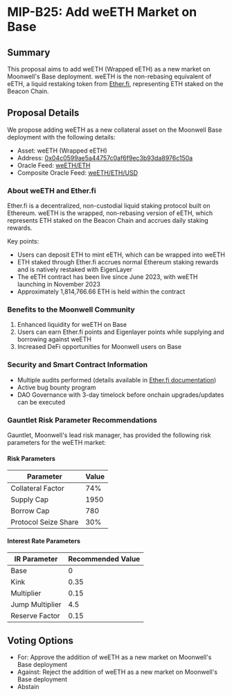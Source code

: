 # MIP-B25: Add weETH Market on Base

## Summary

This proposal aims to add weETH (Wrapped eETH) as a new market on Moonwell's
Base deployment. weETH is the non-rebasing equivalent of eETH, a liquid
restaking token from [Ether.fi](https://ether.fi), representing ETH staked on
the Beacon Chain.

## Proposal Details

We propose adding weETH as a new collateral asset on the Moonwell Base
deployment with the following details:

- Asset: weETH (Wrapped eETH)
- Address:
  [0x04c0599ae5a44757c0af6f9ec3b93da8976c150a](https://basescan.org/address/0x04c0599ae5a44757c0af6f9ec3b93da8976c150a#code)
- Oracle Feed:
  [weETH/ETH](https://basescan.org/address/0xFC1415403EbB0c693f9a7844b92aD2Ff24775C65)
- Composite Oracle Feed:
  [weETH/ETH/USD](https://basescan.org/address/0xe44b816FE6bc5047C22b9fA5e4D4c5c9747476b3)

### About weETH and Ether.fi

Ether.fi is a decentralized, non-custodial liquid staking protocol built on
Ethereum. weETH is the wrapped, non-rebasing version of eETH, which represents
ETH staked on the Beacon Chain and accrues daily staking rewards.

Key points:

- Users can deposit ETH to mint eETH, which can be wrapped into weETH
- ETH staked through Ether.fi accrues normal Ethereum staking rewards and is
  natively restaked with EigenLayer
- The eETH contract has been live since June 2023, with weETH launching in
  November 2023
- Approximately 1,814,766.66 ETH is held within the contract

### Benefits to the Moonwell Community

1. Enhanced liquidity for weETH on Base
2. Users can earn Ether.fi points and Eigenlayer points while supplying and
   borrowing against weETH
3. Increased DeFi opportunities for Moonwell users on Base

### Security and Smart Contract Information

- Multiple audits performed (details available in
  [Ether.fi documentation](https://etherfi.gitbook.io/etherfi))
- Active bug bounty program
- DAO Governance with 3-day timelock before onchain upgrades/updates can be
  executed

### Gauntlet Risk Parameter Recommendations

Gauntlet, Moonwell's lead risk manager, has provided the following risk
parameters for the weETH market:

#### Risk Parameters

| Parameter            | Value |
| -------------------- | ----- |
| Collateral Factor    | 74%   |
| Supply Cap           | 1950  |
| Borrow Cap           | 780   |
| Protocol Seize Share | 30%   |

#### Interest Rate Parameters

| IR Parameter    | Recommended Value |
| --------------- | ----------------- |
| Base            | 0                 |
| Kink            | 0.35              |
| Multiplier      | 0.15              |
| Jump Multiplier | 4.5               |
| Reserve Factor  | 0.15              |

## Voting Options

- For: Approve the addition of weETH as a new market on Moonwell's Base
  deployment
- Against: Reject the addition of weETH as a new market on Moonwell's Base
  deployment
- Abstain

